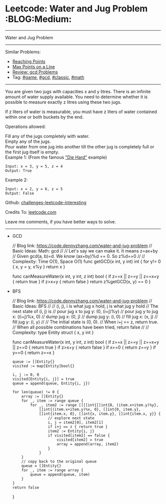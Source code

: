# Leetcode: Water and Jug Problem     :BLOG:Medium:


---

Water and Jug Problem  

---

Similar Problems:  
-   [Reaching Points](https://code.dennyzhang.com/reaching-points)
-   [Max Points on a Line](https://code.dennyzhang.com/max-points-on-a-line)
-   [Review: gcd Problems](https://code.dennyzhang.com/review-gcd)
-   Tag: [#game](https://code.dennyzhang.com/tag/game), [#gcd](https://code.dennyzhang.com/tag/gcd), [#classic](https://code.dennyzhang.com/tag/classic), [#math](https://code.dennyzhang.com/tag/math)

---

You are given two jugs with capacities x and y litres. There is an infinite amount of water supply available. You need to determine whether it is possible to measure exactly z litres using these two jugs.  

If z liters of water is measurable, you must have z liters of water contained within one or both buckets by the end.  

Operations allowed:  

Fill any of the jugs completely with water.  
Empty any of the jugs.  
Pour water from one jug into another till the other jug is completely full or the first jug itself is empty.  
Example 1: (From the famous ["Die Hard"](https://www.youtube.com/watch?v=BVtQNK_ZUJg) example)  

    Input: x = 3, y = 5, z = 4
    Output: True

Example 2:  

    Input: x = 2, y = 6, z = 5
    Output: False

Github: [challenges-leetcode-interesting](https://github.com/DennyZhang/challenges-leetcode-interesting/tree/master/water-and-jug-problem)  

Credits To: [leetcode.com](https://leetcode.com/problems/water-and-jug-problem/description/)  

Leave me comments, if you have better ways to solve.  

---

-   GCD

    // Blog link: https://code.dennyzhang.com/water-and-jug-problem
    // Basic Ideas: Math: gcd
    //
    //  Let's say we can make it. It means z=ax+by
    //  Given gcd(a, b)=d. We know (ax+by)%d == 0. So z%d==0
    //
    // Complexity: Time O(1), Space O(1)
    func getGCD(x int, y int) int {
        for y!= 0 {
            x, y = y, x%y
        }
        return x
    }
    
    func canMeasureWater(x int, y int, z int) bool {
        if z==x || z==y || z==x+y { return true }
        if z>x+y { return false }
        return z%getGCD(x, y) == 0
    }

-   BFS

    // Blog link: https://code.dennyzhang.com/water-and-jug-problem
    // Basic Ideas: BFS
    //
    // (i, j), i is what jug x hold, j is what jug y hold
    //    The next state of (i, j) is
    //          pour jug x to jug y: (0, (i+j)%y)
    //          pour jug y to jug x: ((i+j)%x, 0)
    //          dump jug x: (0, j)
    //          dump jug y: (i, 0)
    //          fill jug x: (x, j)
    //          fill jug y: (i, y)
    //
    // The initial state is (0, 0). 
    // When i+j == z, return true.
    // When all possible combinations have been tried, return false
    //
    // Complexity:
    type Entity struct {
        x, y int
    }
    
    func canMeasureWater(x int, y int, z int) bool {
        if z==x || z==y || z==x+y || z==0 { return true }
        if z>x+y { return false }
        if x==0 { return z==y }
        if y==0 { return z==x }
    
        queue := []Entity{}
        visited := map[Entity]bool{}
    
        i, j := 0, 0
        visited[Entity{i, j}] = true
        queue = append(queue, Entity{i, j})
    
        for len(queue) != 0 {
            array := []Entity{}
            for _, item := range queue {
                for _, item2 := range [][]int{[]int{0, (item.x+item.y)%y}, 
                    []int{(item.x+item.y)%x, 0}, []int{0, item.y},
                    []int{item.x, 0}, []int{x, item.y}, []int{item.x, y}} {
                        // explore next state
                        i, j = item2[0], item2[1]
                        if i+j == z { return true }
                        item2 := Entity{i, j}
                        if visited[item2] == false {
                            visited[item2] = true
                            array = append(array, item2)
                        }
                    }
            }
            // copy back to the original queue
            queue = []Entity{}
            for _, item := range array {
                queue = append(queue, item)
            }
        }
        return false
    }
